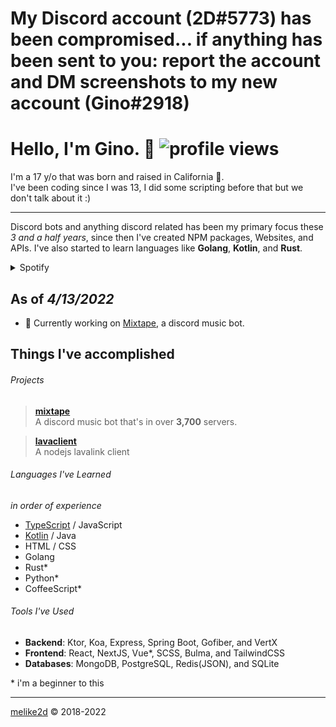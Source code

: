 # My Discord account (2D#5773) has been compromised... if anything has been sent to you: report the account and DM screenshots to my new account (Gino#2918)

# Hello, I'm Gino.  👋 ![profile views](https://komarev.com/ghpvc/?username=melike2d)

I'm a 17 y/o that was born and raised in California 🐻.   
I've been coding since I was 13, I did some scripting before that but we don't talk about it :)

---

Discord bots and anything discord related has been my primary focus these _3 and a half years_, since then I've created NPM packages, Websites, and APIs.
I've also started to learn languages like **Golang**, **Kotlin**, and **Rust**.

<!-- ##### The best way to contact me is through my Development Server [**here**](https://discord.gg/Vkbmb8kuH4). -->

<details>
  <summary>Spotify</summary>
  <a href="https://spotify-github-profile.vercel.app/api/view?uid=melike2d&redirect=true">
    <img alt="spotify github profile" src="https://spotify-github-profile.vercel.app/api/view?uid=melike2d&cover_image=false&theme=default">
  </a>
</details>

## As of *4/13/2022*

- **🔭** Currently working on [Mixtape](https://mixtape.systems), a discord music bot.

## Things I've accomplished

###### Projects

> [**mixtape**](https://mixtape.systems/)  
> A discord music bot that's in over **3,700** servers.

> [**lavaclient**](https://github.com/lavaclient)  
> A nodejs lavalink client 

<!-- - [**keiryo**](https://github.com/keiryojs): A distributed nodejs library for interfacing with the Discord API and Gateway. -->

###### Languages I've Learned

*in order of experience*

- [TypeScript](https://www.typescriptlang.org) / JavaScript
- [Kotlin](https://kotlinlang.org/) / Java
- HTML / CSS
- Golang
- Rust*
- Python*
- CoffeeScript*

###### Tools I've Used

- **Backend**: Ktor, Koa, Express, Spring Boot, Gofiber, and VertX
- **Frontend**: React, NextJS, Vue*, SCSS, Bulma, and TailwindCSS
- **Databases**: MongoDB, PostgreSQL, Redis(JSON), and SQLite

\* i'm a beginner to this

---

[melike2d](https://dimensional.fun) &copy; 2018-2022
